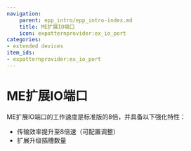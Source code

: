 ```yaml
---
navigation:
    parent: epp_intro/epp_intro-index.md
    title: ME扩展IO端口
    icon: expatternprovider:ex_io_port
categories:
- extended devices
item_ids:
- expatternprovider:ex_io_port
---
```


# ME扩展IO端口

<Row gap="20">
<BlockImage id="expatternprovider:ex_io_port" p:powered="true" scale="8"></BlockImage>
</Row>

ME扩展IO端口的工作速度是标准版<ItemLink id="ae2:io_port" />的8倍，并具备以下强化特性：
- 传输效率提升至8倍速（可配置调整）
- 扩展升级插槽数量
